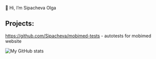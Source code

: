 👋 Hi, I’m Sipacheva Olga

## Projects:

https://github.com/Sipacheva/mobimed-tests - autotests for mobimed website


![My GitHub stats](https://github-readme-stats.vercel.app/api?username=Sipacheva&show_icons=true&theme=cobalt&bg_color=DEG,2b213a,193550,193551...193555)



<!---
Sipacheva/Sipacheva is a ✨ special ✨ repository because its `README.md` (this file) appears on your GitHub profile.
You can click the Preview link to take a look at your changes.
--->

